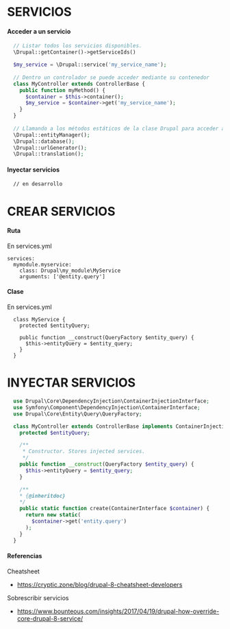 SERVICIOS
========

#### Acceder a un servicio
```php
  // Listar todos los servicios disponibles.
  \Drupal::getContainer()->getServiceIds()

  $my_service = \Drupal::service('my_service_name');
  
  // Dentro un controlador se puede acceder mediante su contenedor
  class MyController extends ControllerBase {
    public function myMethod() {
      $container = $this->container();
      $my_service = $container->get('my_service_name');
    }
  }
  
  // Llamando a los métodos estáticos de la clase Drupal para acceder a algunos servicios
  \Drupal::entityManager();
  \Drupal::database();
  \Drupal::urlGenerator();
  \Drupal::translation();
```
#### Inyectar servicios
```
  // en desarrollo
```

CREAR SERVICIOS
===

#### Ruta
En services.yml
```
services:
  mymodule.myservice:
    class: Drupal\my_module\MyService
    arguments: ['@entity.query']
```
#### Clase
En services.yml
```
  class MyService {
    protected $entityQuery;

    public function __construct(QueryFactory $entity_query) {
      $this->entityQuery = $entity_query;
    }
  }
```

INYECTAR SERVICIOS
===
```php
  use Drupal\Core\DependencyInjection\ContainerInjectionInterface;
  use Symfony\Component\DependencyInjection\ContainerInterface;
  use Drupal\Core\Entity\Query\QueryFactory;

  class MyController extends ControllerBase implements ContainerInjectionInterface {
    protected $entityQuery;

    /**
     * Constructor. Stores injected services.
     */
    public function __construct(QueryFactory $entity_query) {
      $this->entityQuery = $entity_query;
    }

    /**
    * {@inheritdoc}
    */
    public static function create(ContainerInterface $container) {
      return new static(
        $container->get('entity.query')
      );
    }
  }
```

#### Referencias
Cheatsheet 
- https://cryptic.zone/blog/drupal-8-cheatsheet-developers

Sobrescribir servicios
- https://www.bounteous.com/insights/2017/04/19/drupal-how-override-core-drupal-8-service/
